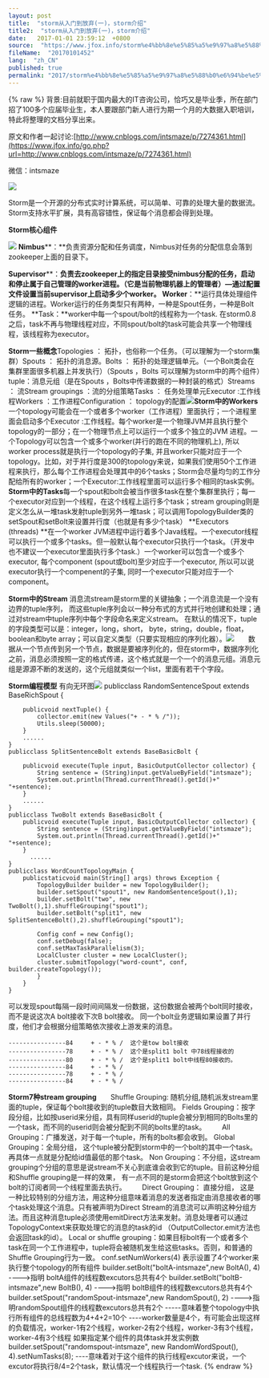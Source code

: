 ```yaml
---
layout: post
title:  "storm从入门到放弃(一)，storm介绍"
title2:  "storm从入门到放弃(一)，storm介绍"
date:   2017-01-01 23:59:12  +0800
source:  "https://www.jfox.info/storm%e4%bb%8e%e5%85%a5%e9%97%a8%e5%88%b0%e6%94%be%e5%bc%83%e4%b8%80storm%e4%bb%8b%e7%bb%8d.html"
fileName:  "20170101452"
lang:  "zh_CN"
published: true
permalink: "2017/storm%e4%bb%8e%e5%85%a5%e9%97%a8%e5%88%b0%e6%94%be%e5%bc%83%e4%b8%80storm%e4%bb%8b%e7%bb%8d.html"
---
```

{% raw %}
背景:目前就职于国内最大的IT咨询公司，恰巧又是毕业季，所在部门招了100多个应届毕业生，本人要跟部门新人进行为期一个月的大数据入职培训，特此将整理的文档分享出来。

原文和作者一起讨论:[http://www.cnblogs.com/intsmaze/p/7274361.html](https://www.jfox.info/go.php?url=http://www.cnblogs.com/intsmaze/p/7274361.html)

微信：intsmaze

![](85d8bdb.png)

Storm是一个开源的分布式实时计算系统，可以简单、可靠的处理大量的数据流。Storm支持水平扩展，具有高容错性，保证每个消息都会得到处理。

**Storm核心组件**

**![](c8194ce.png)**
**Nimbus****：**负责资源分配和任务调度，Nimbus对任务的分配信息会落到zookeeper上面的目录下。 
 

    
 
 
 **Supervisor****：**负责去zookeeper上的指定目录接受nimbus分配的任务，启动和停止属于自己管理的worker进程。（它是当前物理机器上的管理者）—通过配置文件设置当前supervisor上启动多少个worker。
**Worker****：**运行具体处理组件逻辑的进程。Worker运行的任务类型只有两种，一种是Spout任务，一种是Bolt任务。
**Task：**worker中每一个spout/bolt的线程称为一个task. 在storm0.8之后，task不再与物理线程对应，不同spout/bolt的task可能会共享一个物理线程，该线程称为executor。 
 

    
 
 
  
   
   **Storm一些概念**Topologies ： 拓扑，也俗称一个任务。（可以理解为一个storm集群）Spouts ： 拓扑的消息源。Bolts ： 拓扑的处理逻辑单元。（一个Bolt类会在集群里面很多机器上并发执行）（Spouts ，Bolts 可以理解为storm中的两个组件）tuple：消息元组（是在Spouts ，Bolts中传递数据的一种封装的格式）Streams ： 流Stream groupings ：流的分组策略Tasks ： 任务处理单元Executor :工作线程Workers ：工作进程Configuration ： topology的配置![](be4f864.png)**Storm中的Workers**一个topology可能会在一个或者多个worker（工作进程）里面执行；一个进程里面会启动多个Executor :工作线程。每个worker是一个物理JVM并且执行整个topology的一部分；在一个物理节点上可以运行一个或多个独立的JVM 进程。一个Topology可以包含一个或多个worker(并行的跑在不同的物理机上), 所以worker process就是执行一个topology的子集, 并且worker只能对应于一个topology。比如，对于并行度是300的topology来说，如果我们使用50个工作进程来执行，那么每个工作进程会处理其中的6个tasks；Storm会尽量均匀的工作分配给所有的worker；一个Executor:工作线程里面可以运行多个相同的task实例。 **Storm中的Tasks**每一个spout和bolt会被当作很多task在整个集群里执行；每一个executor对应到一个线程，在这个线程上运行多个task；stream grouping则是定义怎么从一堆task发射tuple到另外一堆task；可以调用TopologyBuilder类的setSpout和setBolt来设置并行度（也就是有多少个task） **Executors (threads) **在一个worker JVM进程中运行着多个Java线程。一个executor线程可以执行一个或多个tasks。但一般默认每个executor只执行一个task。（开发中也不建议一个executor里面执行多个task.）一个worker可以包含一个或多个executor, 每个component (spout或bolt)至少对应于一个executor, 所以可以说executor执行一个compenent的子集, 同时一个executor只能对应于一个component。 
     
    
   
  
 

    
 
 
  
  **Storm中的Stream**  消息流stream是storm里的关键抽象；一个消息流是一个没有边界的tuple序列， 而这些tuple序列会以一种分布式的方式并行地创建和处理；通过对stream中tuple序列中每个字段命名来定义stream。  在默认的情况下，tuple的字段类型可以是：integer，long，short， byte，string，double，float，boolean和byte array；可以自定义类型（只要实现相应的序列化器）。![](1a25b8f.png)　　数据从一个节点传到另一个节点，数据是要被序列化的，但在storm中，数据序列化之前，消息必须按照一定的格式传递，这个格式就是一个一个的消息元组。消息元组是源源不断的发送的，这个元组就类似一个list，里面有若干个字段。 
  
 
     
  
 
 
 
**Storm编程模型**
有向无环图![](61607f7.png)
    publicclass RandomSentenceSpout extends BaseRichSpout {
    
        publicvoid nextTuple() {
            collector.emit(new Values("+ - * % /"));
            Utils.sleep(50000);
        }
        ......
    }
    publicclass SplitSentenceBolt extends BaseBasicBolt {
        
        publicvoid execute(Tuple input, BasicOutputCollector collector) {
            String sentence = (String)input.getValueByField("intsmaze");
            System.out.println(Thread.currentThread().getId()+"    "+sentence);        
        }
        ......
    }
    publicclass TwoBolt extends BaseBasicBolt { 
        publicvoid execute(Tuple input, BasicOutputCollector collector) {
            String sentence = (String)input.getValueByField("intsmaze");
            System.out.println(Thread.currentThread().getId()+"    "+sentence);
        }
          ......
    }
    publicclass WordCountTopologyMain {
        publicstaticvoid main(String[] args) throws Exception {
            TopologyBuilder builder = new TopologyBuilder();
            builder.setSpout("spout1", new RandomSentenceSpout(),1);
            builder.setBolt("two", new TwoBolt(),1).shuffleGrouping("spout1");
            builder.setBolt("split1", new SplitSentenceBolt(),2).shuffleGrouping("spout1");
    
            Config conf = new Config();
            conf.setDebug(false);
            conf.setMaxTaskParallelism(3);
            LocalCluster cluster = new LocalCluster();
            cluster.submitTopology("word-count", conf, builder.createTopology());
            }
        }
    }

可以发现spout每隔一段时间间隔发一份数据，这份数据会被两个bolt同时接收，而不是说这次A bolt接收下次B bolt接收。 同一个bolt业务逻辑如果设置了并行度，他们才会根据分组策略依次接收上游发来的消息。

    ----------------84     + - * % /  这个是tow bolt接收
    ----------------78     + - * % /  这个是split1 bolt 中78线程接收的
    ----------------80     + - * % /  这个是split1 bolt中线程80接收的。
    ----------------84     + - * % /
    ----------------78     + - * % /
    ----------------84     + - * % /  

 
   
  
      
   
   
   **Storm7种stream grouping**　　Shuffle Grouping: 随机分组,随机派发stream里面的tuple，保证每个bolt接收到的tuple数目大致相同。
Fields Grouping：按字段分组，比如按userid来分组，具有同样userid的tuple会被分到相同的Bolts里的一个task，而不同的userid则会被分配到不同的bolts里的task。
　　All Grouping：广播发送，对于每一个tuple，所有的bolts都会收到。
Global Grouping：全局分组， 这个tuple被分配到storm中的一个bolt的其中一个task。再具体一点就是分配给id值最低的那个task。
Non Grouping：不分组，这stream grouping个分组的意思是说stream不关心到底谁会收到它的tuple。目前这种分组和Shuffle grouping是一样的效果， 有一点不同的是storm会把这个bolt放到这个bolt的订阅者同一个线程里面去执行。
　　Direct Grouping： 直接分组， 这是一种比较特别的分组方法，用这种分组意味着消息的发送者指定由消息接收者的哪个task处理这个消息。只有被声明为Direct Stream的消息流可以声明这种分组方法。而且这种消息tuple必须使用emitDirect方法来发射。消息处理者可以通过TopologyContext来获取处理它的消息的task的id （OutputCollector.emit方法也会返回task的id）。
Local or shuffle grouping：如果目标bolt有一个或者多个task在同一个工作进程中，tuple将会被随机发生给这些tasks。否则，和普通的Shuffle Grouping行为一致。
    conf.setNumWorkers(4) 表示设置了4个worker来执行整个topology的所有组件
    builder.setBolt("boltA-intsmaze",new BoltA(),  4)  ---->指明 boltA组件的线程数excutors总共有4个
    builder.setBolt("boltB-intsmaze",new BoltB(),  4) ---->指明 boltB组件的线程数excutors总共有4个
    builder.setSpout("randomSpout-intsmaze",new RandomSpout(),  2) ---->指明randomSpout组件的线程数excutors总共有2个
    -----意味着整个topology中执行所有组件的总线程数为4+4+2=10个
    ----worker数量是4个，有可能会出现这样的负载情况，worker-1有2个线程，worker-2有2个线程，worker-3有3个线程，worker-4有3个线程
    如果指定某个组件的具体task并发实例数
    builder.setSpout("randomspout-intsmaze", new RandomWordSpout(), 4).setNumTasks(8);
    ----意味着对于这个组件的执行线程excutor来说，一个excutor将执行8/4=2个task，默认情况一个线程执行一个task.
{% endraw %}